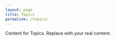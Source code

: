 ```yaml
---
layout: page
title: Topics
permalink: /topics/
---
```

Content for Topics. Replace with your real content.

